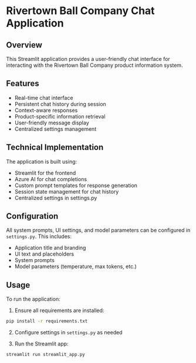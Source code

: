 # Rivertown Ball Company Chat Application

## Overview
This Streamlit application provides a user-friendly chat interface for interacting with the Rivertown Ball Company product information system.

## Features
- Real-time chat interface
- Persistent chat history during session
- Context-aware responses
- Product-specific information retrieval
- User-friendly message display
- Centralized settings management

## Technical Implementation
The application is built using:
- Streamlit for the frontend
- Azure AI for chat completions
- Custom prompt templates for response generation
- Session state management for chat history
- Centralized settings in settings.py

## Configuration
All system prompts, UI settings, and model parameters can be configured in `settings.py`. This includes:
- Application title and branding
- UI text and placeholders
- System prompts
- Model parameters (temperature, max tokens, etc.)

## Usage
To run the application:

1. Ensure all requirements are installed:
```bash
pip install -r requirements.txt
```

2. Configure settings in `settings.py` as needed

3. Run the Streamlit app:
```bash
streamlit run streamlit_app.py
```